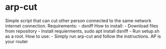 # arp-cut
Simple script that can cut other person connected to the same network internet connection.
Requirements:
    - dsniff
How to install:
    - Download files from repository
    - Install requierments, sudo apt install dsniff
    - Run setup.sh as a root.
How to use:
    - Simply run arp-cut and follow the instructions.
AP is your router 
